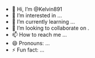 - 👋 Hi, I’m @Kelvin891
- 👀 I’m interested in ...
- 🌱 I’m currently learning ...
- 💞️ I’m looking to collaborate on .
- 📫 How to reach me ...
- 😄 Pronouns: ...
- ⚡ Fun fact: ...

<!---
Kelvin891/Kelvin891 is a ✨ special ✨ repository because its `README.md` (this file) appears on your GitHub profile.
You can click the Preview link to take a look at your changes.
--->
